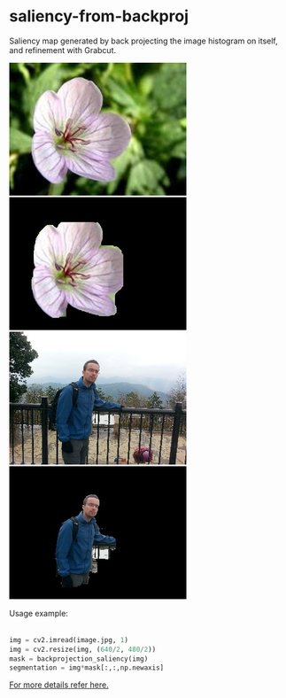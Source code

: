 # saliency-from-backproj
Saliency map generated by back projecting the image histogram on itself, and refinement with Grabcut.

![Backprojection based saliency](images/flower_original.jpg "Optional title")
![Backprojection based saliency](images/flower_result.jpg "Optional title")
![Backprojection based saliency](images/jacob_original.jpg "Optional title")
![Backprojection based saliency](images/jacob_result.jpg "Optional title")

Usage example:
```Python

img = cv2.imread(image.jpg, 1)
img = cv2.resize(img, (640/2, 480/2))
mask = backprojection_saliency(img)
segmentation = img*mask[:,:,np.newaxis]
```

[For more details refer here.](http://jacobcv.blogspot.com/2015/04/simple-image-saliency-detection-from.html)
